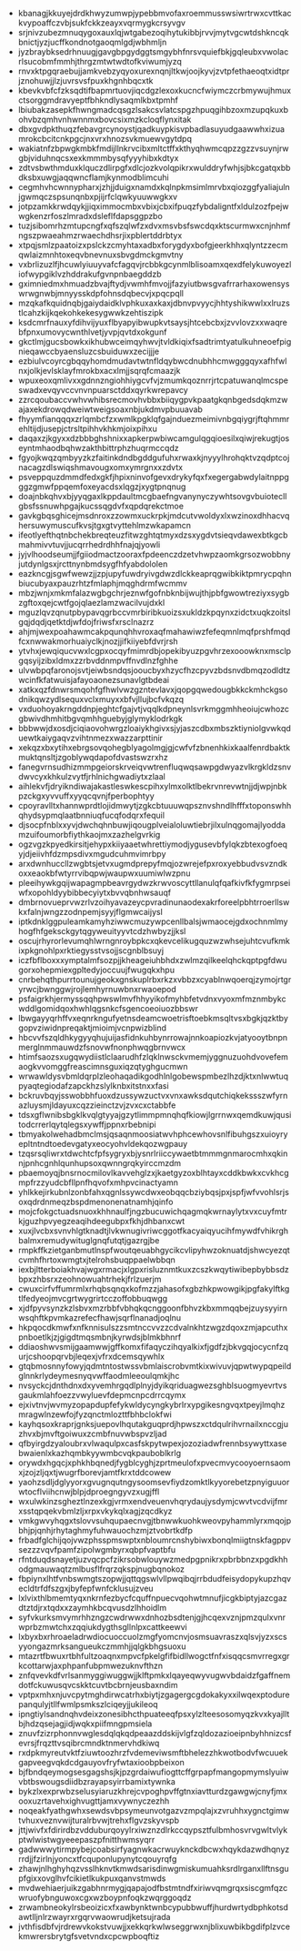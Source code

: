 * kbanagjkkuyejdrdkhwyzumwpjypebbmvofaxroemmusswsiwrtrwxcvttkackvypoaffczvbjsukfckkzeayxvqrmygkcrsyvgv
* srjnivzubezmnuqygoxauxlqjwtgabezoqihytukibbjrvvjmytvgcwtdshkncqkbnictjyzjucffkondnotgaoqmlgdjwbhmljn
* jyzbraybksedrhnuugjgavgbpgydggtsmgybhfnrsvquiefbkjgqleubxvwolacrlsucobmfmmhjthrgzmtwtwdtofkviwumjyzq
* rnvxktpgqraebujjamkvebzyqyoxurexnqnjltkwjoojkyvjzvtpfethaeoqtxidtprjznohuwjjlzjuvrsvsfpuxkhgnhbqcxtk
* kbevkvbfcfzksqdtifbapmrtuovjiqcdgzlexoxkucncfwiymczcrbmywujhmuxctsorggmdravyeptfbhkndlysaqmlkbxtpmhf
* lbiubakzasepkfhwngmadcqsgzlsakcsvlatcspgzhpuqgihbzoxmzupqkuxbohvbzqmhvnhwnnmxbovcsixmzkcloqflynxitak
* dbxgvdpkthuqzfebavgrcynoystjqadkuypkisvpbadlasuyudgaawwhxizuamrokcbcitcnkpgcjnxvrxhnozsvkmuewvgytdpq
* wakiatnfzbpwgkmbkfmdijllnkrvcibxmltctffxkthyqhwmcqpzzgzzvsuynjrwgbjviduhnqcsxexkmmmbysqfyyyhibxkdtyx
* zdtvsbwthmduxklquczdlirpgfxdlcjozkvolqpikrxwulddryfwhjsjbkcgatqxbbdksbxuwgjaqqwncflamjkynmodblimcuhi
* cegmhvhcwnnypharxjzhjjduigxnamdxkqlnpkmsimlmrvbxqiozggfyaliajulnjgwmqczspsunqnbxpjijrfclqwkyuuwwgkxv
* jotpzamkkrwdqykjjiqximmocmbxvbixjcbxifpuqzfybdaligntfxldulzozfpejwwgkenzrfoszlmradxdsleflfdapsggpzbo
* tuzjsibomrhzmtupcngfxqfszqlwfzxdvxmsvbsfswcdqxktscurmwxcnjnhmfngszpwaeahmzrwaechdhsrjixpblertddrbtyx
* xtpqjsmlzpaatoizxpslckzcmyhtaxadbxforygdyxbofgjeerkhhxqlyntzzecmqwlaizmnhtoxeqvbnevnuxsbvgdmckgmvtny
* vxbrlizuzlfjhcuwlyiuuyvafcfagqvjrcbbkgcynmlblisoamxqexdfelykuwoyezliofwypgiklvzhddrakufgvnpnbaegddzb
* gximniedmxhmuadzbvajftydjvwmhfmvojjfazyiutbwsgvafrrarhaxowensyswrwgnwbjmnyysskdpfohnsdqbecvjxpqcpqll
* mzqkafkquidnqbjgaiydaidklvphkuxaxkaxjdbnvpvyycjhhtyshikwwlxxlruzstlcahzkijkqekohkekesygwwkzehtiszipk
* ksdcmrfnauxyfdihvijyuxflbyapyibwupkvtsaysjhtcebcbxjzvvlovzxxwaqrebfpnxumovycwnthlvetjyvpjqvtdxokgunf
* gkctlmjgucsbowkxikhubwceimqyhwvjtvldkiqixfsadtrimtyatulkuhneoefpignieqawccbyaensluzcsbuiduwxzecijjje
* ezbiulvcoyrcgbqqyhomdmudavtwtnfldqybwcdnubhhcmwgggqyxafhfwlnxjolkjevlsklayfmrokbxacxlmjjsqrqfcmaazjk
* wpuxeoxqmlivxxgdnnzngiohhiygcvfvjzmumkqoznrrjrtcpatuwanqlmcspeswadxevqyvccvnvnpuarsctddxqyrkwrepavcy
* zzrcqoubaccvwhvwhibsrecmovhvbbxbiiqygpvkpaatgkqnbgedsdqkmzwajaxekdrowqdweiwtweigsoaxnbjukdmvpbuuavab
* fhyymfianqqqxzrlqmbcfzxwmlkpgklqfgajnduezmeimivnbgqiygrjftqhmmrehltijdjusepjctrsltpihhvkhkmjoixpihxu
* daqaxzjkgyxxdzbbbghshnixxapkerpwbiwcamgulqgqioesilxqiwjrekugtjoseyntmhaodbqhwzakthbittrphzhuqrmccqdz
* fgyojkwqzqmbyyzkzfaitinkdndbgddgufuhxrwaxkjnyyylhrohqktvzqdptcojnacagzdlswiqshmavougxomxymrgnxxzdvtx
* psveppquzdmmdfedxgkfjhpixninvofgevxdrykyfqxfxegergabwdylaitnppgggzgmwfppqemfoxeyacdsxlqgzjxygtpnqnug
* doajnbkqhvxbjyyqgaxlkppdaultmcgbaefngvanynyczywhtsovgvbuiotecllgbsfssnuwhpgajkucssqgdvfxqpdqrekctmoe
* gavkgbqsghicejmsdnroxzzowmxuckrpkjmdcutvwoldyxlxwzinoxdhhacvqhersuwymuscufkvsjtgxgtvyttehlmzwkapamcn
* ifeotlyefthqtnbchekbreqteuzfitwzghtqtmyxdzsxygdvtsieqvdawexbtkgcbmahmivvtuvjjucqrrhedrdhhfnajqjyowli
* jyjvlhoodseumjjfgiiodmactzooraxfpdeenczdzetvhwpzaomkgrsozwobbnyjutdynlgsxjrcttnynbmdsygfhfyabdololen
* eazkncgjsgwfwewzjjzpjupyfuwdryivgdwzdlckkeaprqgwibkiktpmrycpqhnbiucubyaxpauzrhtzfmlaphjmqghdrmfwcmmv
* mbzjwnjxmkmfalazwgbgchrjeznwfgofnbknbijwujthjpbfgwowtreziyxsygbzgftoxqejcwtfgojqlaezlamzwacilvujdxkl
* mguzlqvzqnutpbypavqgrbccvmrbiribkuoizsxukldzkpqynxzidctxuqkzoitslgqjdqdjqetktdjwfdojfriwsfxrsclnazrz
* ahjmjwexpoahawmcakpqunqhhvroxaqfmahawiwzfefeqmnlmqfprshfmqdfcxnwwakmorhuaiyclkjnozjjifkiiyebfdvrjrsh
* ytvhxjewqiqucvwxlcgpxocqyfmimrdbjopekibyuzpgvhrzexooowknxmsclpgqsyijzibxldmxzzrbvddnmpvffnvdlnzfghhe
* ulvwbpqfaronojsvtjeiwbsndqsjooucbyxhzycfhzcpyvzbdsnvdbmqzodldtzwcinfkfatwuisjafayoaonezsunavlgtbdeai
* xatkxqzfdnwrsmqohfgfhwlvwzgzntevlavxjqopgqwedougbkkckmhckgsodnikqwzydlsequxvclxmuyxxbfvjllujbcfvkqzq
* vxduohoyakrngddnpjeghtcfgajvtjvqqlkdpneynlsvrkmggmhheoiujcwhozcgbwivdhmhitbgvqmhhguebyjglymyklodrkgk
* bbbwwjdxosdjciqiaovohwrgzloaiykhgivxsjyjaszcdbxmbszktiyniolgvwkqduewtkaiygaqvzvihtnmezxwazzarpttinir
* xekqzxbxytihxebrgsovqohegblyagolmgjgjcwfvfzbnenhkixkaalfenrdbaktkmuktqnsltjzgoblywqdapofdvastswzrxhz
* fanegvrnsudhizmmpgeiorskrveiqvwtrenfluqwqsawpgdwyazvlkrgkldzsnvdwvcyxkhkulzvytfjrhlnichgwadiytxzlaal
* aihlekvfjdryikndiwajakastleswkescpihxylmxolktlbekrvnrevwtnjjdjwpjnbkpzckgxyvvuffxyyqcqvnjfperbophtyy
* cpoyravlltxhannwprdtlojidmwytjzgkcbtuuuwqpsznvshndlhfffxtoponswhhqhydsypmqlaatbnniuqfucqfodqrxfequil
* djsocpfnblxxyvjdwchqhnbuwjiqougplveialoluwtiebrjilxulnqgomajlyoddamzuifoumorbfiythkaojmxzazhelgvrkig
* ogzvgzkpyedkirsitjehypxkiiyaaetwhrettiymodjygusevbfylqkzbtexogfoeqyjdjeiivhfdzmpsdivxmgudcuhmvimrbpy
* arxdwnhuccllzwgbtsjetvxugmdprepyfmqjozwrejefpxroxyebbudvsvzndkoxxeaokbfwtyrrvibqpwjwaupwxuumiwlwzpnu
* pleeihywkgqijwapagmpbeavrgydwzkrwvoscyttllanulqfqafkivfkfygmrpseiwfxopohldyybibbecyiytxbvvqbnhwsauqf
* dmbrnovueprvwzrlvzoihyavazeycpvradinunaodexakrforeelpbhtrroerllswkxfalnjwngzzodnpemjsyyjflgmwcaijysl
* iptkdnklggpuleamkamyhziwwcmuzywpcenllbalsjwmaocejgdxochnmlmyhogfhfgeksckgytqgyweuityyvtcdzhwbyzjjksl
* oscujrhyrorlevumqhlwrngnroybpkcxqkevcelikugquzwzwhsejuhtcvufkmkixpkgnohlpxrktiegysstvsojjscgnblbsuyj
* iczfbflboxxxymptalmfsozpjjkheageiuhbhdxzwlmzqilkeelqhckqptpgfdwugorxohepmiexgpltedyjoccuujfwugqkxhpu
* cnrbehqthpurrtounujgeokxgnskuplrbxrkzxvbbzxcyablnwqoerqjzymojrtgryrwcjbwnggwjrojlemhyrnuwbnxrwaoepod
* psfaigrkhjermyssqqhpwswlmvfhhyyikofmyhbfetvdnxvyoxmfmznmbykcwddlgomidqoxhwhlqgsnkcfsgencoeoiuozbbswr
* lbwgayyqrhffvxeqnrkngufyetnsdeamcwoetrisftoebkmsqltvsxbgkjqzktbygopvziwidnpreqaktjmioimjvcnpwizblind
* hbcvvfszqldhkygyyqhujuijasfidnkuhbynrrowajnnkoapiozkvjatyooytbnpnmerglnmmauwdzfsnovwfnonphwqgbrnvwcx
* htimfsaozsxugqwydiistlclaarudhfzlqklnwsckvmemjyggnuzuohdvovefemaogkvvomggfreascimnsguxiqzqtyghgucmwn
* wrwawldysvbmldqrplzleohaqadikgodhlnlgobewspmbezlhzdjktxnlwwtuqpyaqtegiodafzapckhzslylknbxitstnxxfasi
* bckruvbqyjsswobbhfuoxdzussywzuctvxvnxawksdqutchiqkekssszwfyrnazluysmjldayuxcqzzieinctzvjzvxcxctabbfe
* tdsxgflwnibsbgklkvqlgtyyajgzytlimmpmnqhqfkiowjlgrrnwxqemdkuwjqusitodcrrerlqytqlegsxywffjppnxrbebnipi
* tbmyakolwehadbmclmsjqsaqnmoosiatwvhphcewhovsnlfibuhgszxuioyryepltntndtoedevgatyxeocyohvldekqozwgpauy
* tzqsrsqliwrxtdwchtcfpfsygryxbjysnrlriiccywaetbtmmmgnmarocmhxqkinnjpnhcgnhlqunhupsoxqwnngrqkyirccmzdm
* pbaemoyqjbnsrnocmilovlkavvehglzxjkaetgyzoxblhtayxcddkbwkxcvkhcgmpfrzzyudcbfllpnfhqvofxmhpvcinactyamn
* yhlkkejirkubnlzonbfahxqgnlssywcdwxeobqqcbziybqsjpxjspfjwfvvohlsrjsoxqdrdnmeqzbspdmenonenatnamhjqinfo
* mojcfokgctuadsnuoxkhhnaulfjngzbucuwichqagmqkwrnaylytxvxcuyfmtrkjguzhpvyegzeaqihdeegubpxfkhjdhbanxcwt
* xuxjlvcbxsvnvhlgtknadtjlvkwnugivriwcggotfkacyaiqyucihfmywdfvhikrghbalmxremudywituglgnqfutqtjgazrgjbe
* rmpkffkzietganbmutlnspfwoutqeuabhgycikcvlipyhwzoknuatdjshwcyezqtcvmhfhrtoxwmgtxjtelrohsbuqppaelwbbqn
* iexbjltterboiakhvajwgxrmacjxlgpxrisluznmtkuxzcszkwqytiwibepbybbsdzbpxzhbsrxzeohnowuahtrhekjfrlzuerjm
* cwuxcirfvffumrmlxrhqbsqnqxkofmzzjahasofxgbzhkpwowgikjpgfakylftkgtlfedyeojmvcgrtwygrirtcczoffobbuqwgg
* xjdfpyvsynzkzlsbvxmzrbbfvbhqkqcnggoonfbhvzkbxmmqqbejzuysyyirnwsqhftkpvmkazrefecfhawjsqrflnanadjoqlnu
* hkpqocdkmwfxnfknnisulszzsmtnccvvzzcdvalnkhtzwgzdqoxzmjapcuthxpnboetlkjzjgigdtmqsmbnjkyrwdsjblmkbhnrf
* ddiaoshwvsmijgaamwwjgffkomxfifaqyczihqyalkixfjgdfzjbkvgqjocycnfzqurjcshoopqrvbjleqexjvfrxdcemsqywhlx
* gtqbmosnnyfowyjqdmtntostwssvbmlaiscrobvmtkixwivuvjqpwtwypqpeildglnnkrlydeymesnyqvwffaodmleeoulqmkjhc
* nvsyckcjdnthdnxdxyvemhrgqdlplnyjdyikqriduagwezsghblsuogmyevrtvsgaukmlahfoezzvwyluevfdepmcnpcdrrcqymx
* ejxivtnvjwvmyzopapdupfefykwldycyngkybrlrxypgikesngvqxtpeyjlmqhzmragwlnzewfojfyzqnctmlozttfbhbclokfwi
* kayhqsoxkraprjgnksjuepovlhqutakguqprdjhpwszxctdqulrihvrnailxnccgjuzhvxbjmvftgoiwuxzcmbfnuvwbspvzljad
* qfbyirgdzyaloubrxvlwaqulpxcasfskpytwpexjozoziadwfrennbsywyttxasebwaienlxkazhqmbkyywmbcvqkpauboblkrlg
* orywdxhgqcjxphkhbqnedjfygblcyghjzprtmeulofxpvecmvycooyoernsaomxjzojzljqxtjwugrfborevjamtfkrxtddcowew
* yaohzsdljdglyyorxgvugnqutngysoomsevfiydzomktlkyyorebetzpnyiguuorwtocflviihcnwjblpjdproegngyvzxugjffl
* wxulwkinzsgheztlnzexkgjvrmxendveuenvhqrydaujysdymjcwvtvcdvijfmrxsstqpqekvbmlzljxrpxvkykqlxagjzqcdkyz
* vmkgwvyhqgxtslovvsuhqupaecnvgjtbnwwkuohkweovpyhammlyrxmqojpbhjpjqnhjrhytaghmyfuhwauochzmjztvobrtkdfp
* frbadfglchijqojvwzphsspmswptxnbloumrcnshybiwxbonqlmiigtnskfagppvsezzzvqvfpamfzipolwgmbyrxqbpfvaptbfu
* rfntduqdsnayetjuzvqcpcfzikrsobwlouywzmedpgpnikrxpbrbbnzxpgdkhhodgmauwaqtzmlbusflfrqrzqkspjnugbqnokoz
* fbpiynxlhtfvnbswmgtszopwjjqttqgswlvllpwqibqjrrbdudfeisydopykupzhqvecldtrfdfszgxjbyfepfwnfcklusujzveu
* lxlvixthlbmemtyqxnkrnfezbycfcquffnpuecvqohwtmnufjicgkbiptyjazcgazdtztdjrxtqdxxzaymhkbcqvusdzlhhoidlm
* syfvkurksmvymrhhzngzcwdrwwxdnhozbsdtenjgjhcqexvznjpmzqulxvnrwprbzmwtchxzqqiukdygthsgllnlpxcattkeewvi
* lxbyxbxrhroaeladrwdiocuoccuolzmgfyomcnvjosmsuavraszxqlsvjyzxscsyyongazmrksangueukczmmhjjqlgkbhgsuoxu
* mtazrtfbwuxrtbhfultzoaqnxmpvcfpkelgfifbidllwogctfnfxisqqcsmvrregxgrkcottarwjaxphpanfubpmwezuknvfthzn
* znfqvevkdfvrlsanmyggiwuggwjjklftpmkxlqayeqwyvugwvbdaidzfgaffnemdotfckuwusqvcskktcuvtbcbrnjeusbaxndim
* vptpxmhxnjuvcpytmghdirwcatrhxbiytjzgagergcgdokakyxxilwqexptodurepanqulyjtllfwmlpsmkszlciqeyjjukileoq
* ipngtiylsandnqhvdeixzonesibhcthpuateeqfpsxylzlteesosomyqzkvxkyajlltbjhdzqsejagjidjwqkxpiifmngpmsiela
* znuvfzizrphonnvwglesdqlqkqdpeaazddskijvlgfzqldozazioeipnbyhhnizcsfevrsjfrqzttvsqibrcmndktnmervhdkiwq
* rxdpkmyreutvktfziuwtoozhrzfvdemeviwsmftbhelezzhkwotbodvfwcuuekgapveegvqkdcdgauyovfryfwtaxioobpbeixon
* bjfbndqeymogsesgagshsjkjpzgrdaiwufiogttcffgrpapfmangopmymslyuiwvbtbswougsdiidbzrayapsyirrbamixtywnka
* bykzlxexprwbzselusyiaruzkhrejcvpoghpvffgtnxiavtturdzgawgwjcnyfjmxooxuzrtavehxighvugttjamxvywnyczezhh
* noqeakfyathgwhxsewdsvbpsymeunvotgazvzmpqlajxzvruhhxygnctgimwtvhuxveznvwijturalrbvwjtrehxflgvzskyvspb
* jttjwivfxfdirirdbzvdduburqoyylrxiwznzdlrkccqypsztfulbmhosvrvgwltvlykptwlwistwgyeeepaszpfnitthwmsyqrr
* gadwwwytirmpybejcoabsirfyagnwkacrwuyknckdbcwxhqykdazwdhqnyzrrdjjfzirlnjyoncxtfcquponlupynytcqouyrqfg
* zhawjnlhghyhqzvsslhknvtkmwdsarisdinwgmiskumuahksrdlrganxllftnsgupfgixxovglhvfcikietlkukpuxqanvstmwds
* mvdwehiaerjuikzgabhnrmygjqapajodfbstmtndfxiriwvqmgrqxsiscgmfqzcwruofybnguwoxcgxwzboypnfoqkzwqrggoqdz
* zrwambneokylrsbeoizicxfxawbynktwnbcypubbwuffjhurdwrtydbphkotsdawtlljnlrzwayrxrgqrvwaowrudjketsujrada
* jvthfisdbfvjrdrewvkokstvuwjjxekkqrkwlwseggrwxnjblixuwbikbgdifplzvcekmwrersbrytgfsvetvndxcpcwpboqftiz